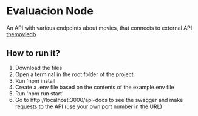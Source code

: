 # Evaluacion Node

An API with various endpoints about movies, that connects to external API [themoviedb](https://themoviedb.org)

## How to run it?

1. Download the files
2. Open a terminal in the root folder of the project
3. Run 'npm install'
4. Create a .env file based on the contents of the example.env file
5. Run 'npm run start'
6. Go to http://localhost:3000/api-docs to see the swagger and make requests to the API (use your own port number in the URL)
